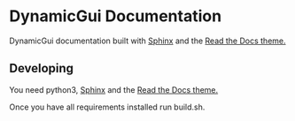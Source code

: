 # DynamicGui Documentation
 
DynamicGui documentation built with [Sphinx](https://www.sphinx-doc.org/en/master/) and the [Read the Docs theme.](https://github.com/readthedocs/sphinx_rtd_theme)

## Developing

You need python3, [Sphinx](https://www.sphinx-doc.org/en/master/) and the [Read the Docs theme.](https://github.com/readthedocs/sphinx_rtd_theme)

Once you have all requirements installed run build.sh.